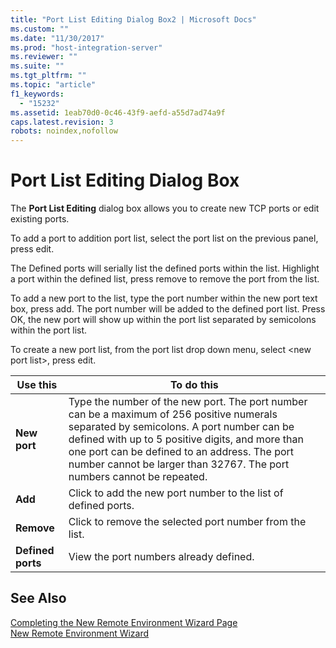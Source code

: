```yaml
---
title: "Port List Editing Dialog Box2 | Microsoft Docs"
ms.custom: ""
ms.date: "11/30/2017"
ms.prod: "host-integration-server"
ms.reviewer: ""
ms.suite: ""
ms.tgt_pltfrm: ""
ms.topic: "article"
f1_keywords: 
  - "15232"
ms.assetid: 1eab70d0-0c46-43f9-aefd-a55d7ad74a9f
caps.latest.revision: 3
robots: noindex,nofollow
---
```

# Port List Editing Dialog Box
The **Port List Editing** dialog box allows you to create new TCP ports or edit existing ports.  
  
 To add a port to addition port list, select the port list on the previous panel, press edit.  
  
 The Defined ports will serially list the defined ports within the list. Highlight a port within the defined list, press remove to remove the port from the list.  
  
 To add a new port to the list, type the port number within the new port text box, press add. The port number will be added to the defined port list. Press OK, the new port will show up within the port list separated by semicolons within the port list.  
  
 To create a new port list, from the port list drop down menu, select \<new port list>, press edit.  
  
|Use this|To do this|  
|--------------|----------------|  
|**New port**|Type the number of the new port. The port number can be a maximum of 256 positive numerals separated by semicolons. A port number can be defined with up to 5 positive digits, and more than one port can be defined to an address. The port number cannot be larger than 32767. The port numbers cannot be repeated.|  
|**Add**|Click to add the new port number to the list of defined ports.|  
|**Remove**|Click to remove the selected port number from the list.|  
|**Defined ports**|View the port numbers already defined.|  
  
## See Also  
 [Completing the New Remote Environment Wizard Page](../core/completing-the-new-remote-environment-wizard-page1.md)   
 [New Remote Environment Wizard](../core/new-remote-environment-wizard1.md)